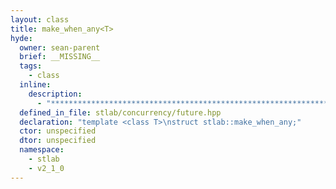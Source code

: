 ```yaml
---
layout: class
title: make_when_any<T>
hyde:
  owner: sean-parent
  brief: __MISSING__
  tags:
    - class
  inline:
    description:
      - "***********************************************************************************************"
  defined_in_file: stlab/concurrency/future.hpp
  declaration: "template <class T>\nstruct stlab::make_when_any;"
  ctor: unspecified
  dtor: unspecified
  namespace:
    - stlab
    - v2_1_0
---
```

